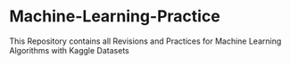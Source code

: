 # Machine-Learning-Practice
This Repository contains all Revisions and Practices for Machine Learning Algorithms with Kaggle Datasets
